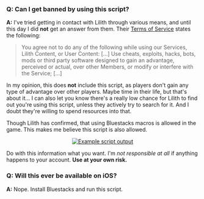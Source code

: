 ### Q: Can I get banned by using this script?

**A:** I've tried getting in contact with Lilith through various means, and until this day I did **not** get an answer from them. Their [Terms of Service](https://www.lilithgames.com/termofservice.html) states the following:

> You agree not to do any of the following while using our Services, Lilith Content, or User Content: [...] Use cheats, exploits, hacks, bots, mods or third party software designed to gain an advantage, perceived or actual, over other Members, or modify or interfere with the Service; [...]

In my opinion, this does **not** include this script, as players don't gain any type of advantage over other players. Maybe time in their life, but that's about it... I can also let you know there's a really low chance for Lilith to find out you're using this script, unless they actively try to search for it. And I doubt they're willing to spend resources into that.

Though Lilith has confirmed, that using Bluestacks macros is allowed in the game. This makes me believe this script is also allowed.

<div align="center">
<a href="https://imgur.com/Ho0O4ev"><img src="https://i.imgur.com/Ho0O4ev.png" alt="Example script output"></a>
</div>

Do with this information what you want. I'm *not responsible at all* if anything happens to your account. **Use at your own risk.**

### Q: Will this ever be available on iOS?

**A:** Nope. Install Bluestacks and run this script.

<!-- <hr>

<div align="center">
<a href="https://github.com/delgatojr/AFK-Daily/wiki/Tips">Previous page</a>
|
<a href="https://github.com/delgatojr/AFK-Daily/wiki/Known-Issues">Next page</a>
</div> -->
